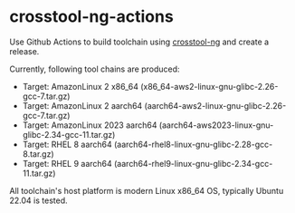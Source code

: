  # crosstool-ng-actions

Use Github Actions to build toolchain using [crosstool-ng](https://crosstool-ng.github.io/) and create a release.

Currently, following tool chains are produced:

- Target: AmazonLinux 2 x86_64 (x86_64-aws2-linux-gnu-glibc-2.26-gcc-7.tar.gz)
- Target: AmazonLinux 2 aarch64 (aarch64-aws2-linux-gnu-glibc-2.26-gcc-7.tar.gz)
- Target: AmazonLinux 2023 aarch64 (aarch64-aws2023-linux-gnu-glibc-2.34-gcc-11.tar.gz)
- Target: RHEL 8 aarch64 (aarch64-rhel8-linux-gnu-glibc-2.28-gcc-8.tar.gz)
- Target: RHEL 9 aarch64 (aarch64-rhel9-linux-gnu-glibc-2.34-gcc-11.tar.gz)

All toolchain's host platform is modern Linux x86_64 OS, typically Ubuntu 22.04 is tested.
